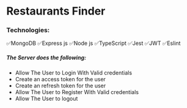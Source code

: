 # Restaurants Finder

<h3>Technologies:</h3>
✅MongoDB
✅Express js
✅Node js
✅TypeScript
✅Jest
✅JWT
✅Eslint

<h5>The Server does the following:</h5>
<ul>
<li>Allow The User to Login With Valid credentials</li>
<li>Create an access token for the user</li>
<li>Create an refresh token for the user</li>
<li>Allow The User to Register With Valid credentials </li>
<li>Allow The User to logout </li>

</ul>
